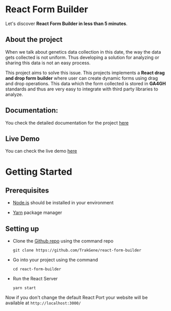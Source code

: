 # React Form Builder

Let's discover **React Form Builder in less than 5 minutes**.

## About the project

When we talk about genetics data collection in this date, the way the data gets collected is not uniform. Thus developing a solution for analyzing or sharing this data is not an easy process.

This project aims to solve this issue. This projects implements a **React drag and drop form builder** where user can create dynamic forms using drag and drop operations. This data which the form collected is stored in **GA4GH** standards and thus are very easy to integrate with third party libraries to analyze.

## Documentation: 

You check the detailed documentation for the project [here](https://rfb-docs.vercel.app/)

## Live Demo

You can check the live demo [here](https://react-form-builder-trackgene.vercel.app/)

# Getting Started

## Prerequisites

- [Node.js](https://nodejs.org/en/download/) should be installed in your environment

- [Yarn](https://yarnpkg.com) package manager

## Setting up

- Clone the [Github repo](https://github.com/TrakGene/react-form-builder) using the command repo

  ```
  git clone https://github.com/TrakGene/react-form-builder
  ```

- Go into your project using the command

  ```
  cd react-form-builder
  ```

- Run the React Server

  ```
  yarn start
  ```

Now if you don't change the default React Port your website will be available at `http://localhost:3000/`
